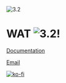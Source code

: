 ![3.2](https://github.com/CodeDarigan/WAT-GDScript/workflows/GDScript%20Tests/badge.svg)

# WAT ![3.2](https://img.shields.io/badge/godot-3.2-%23478cbf)!

[Documentation](https://wat.readthedocs.io/en/latest/index.html)

[Email](code@darigan.ie)

[![ko-fi](https://www.ko-fi.com/img/githubbutton_sm.svg)](https://ko-fi.com/Q5Q51D9K5)